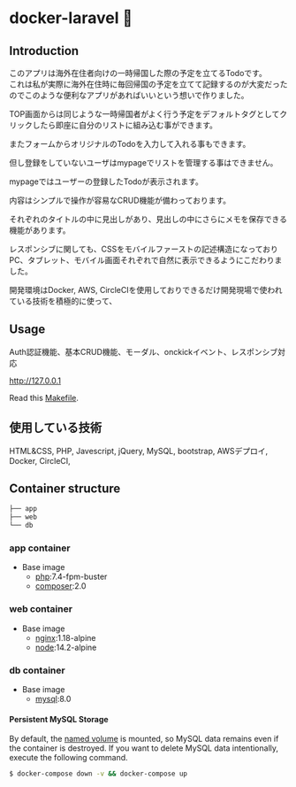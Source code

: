 # docker-laravel 🐳


## Introduction

このアプリは海外在住者向けの一時帰国した際の予定を立てるTodoです。  
これは私が実際に海外在住時に毎回帰国の予定を立てて記録するのが大変だったのでこのような便利なアプリがあればいいという想いで作りました。

TOP画面からは同じような一時帰国者がよく行う予定をデフォルトタグとしてクリックしたら即座に自分のリストに組み込む事ができます。

またフォームからオリジナルのTodoを入力して入れる事もできます。

但し登録をしていないユーザはmypageでリストを管理する事はできません。

mypageではユーザーの登録したTodoが表示されます。

内容はシンプルで操作が容易なCRUD機能が備わっております。

それぞれのタイトルの中に見出しがあり、見出しの中にさらにメモを保存できる機能があります。

レスポンシブに関しても、CSSをモバイルファーストの記述構造になっておりPC、タブレット、モバイル画面それぞれで自然に表示できるようにこだわりました。

開発環境はDocker, AWS, CircleCIを使用しておりできるだけ開発現場で使われている技術を積極的に使って、

## Usage

Auth認証機能、基本CRUD機能、モーダル、onckickイベント、レスポンシブ対応

http://127.0.0.1

Read this [Makefile](https://github.com/ucan-lab/docker-laravel/blob/master/Makefile).

## 使用している技術

HTML&CSS, PHP, Javescript, jQuery, MySQL, bootstrap, AWSデプロイ, Docker, CircleCI,

## Container structure

```bash
├── app
├── web
└── db
```

### app container

- Base image
  - [php](https://hub.docker.com/_/php):7.4-fpm-buster
  - [composer](https://hub.docker.com/_/composer):2.0

### web container

- Base image
  - [nginx](https://hub.docker.com/_/nginx):1.18-alpine
  - [node](https://hub.docker.com/_/node):14.2-alpine

### db container

- Base image
  - [mysql](https://hub.docker.com/_/mysql):8.0

#### Persistent MySQL Storage

By default, the [named volume](https://docs.docker.com/compose/compose-file/#volumes) is mounted, so MySQL data remains even if the container is destroyed.
If you want to delete MySQL data intentionally, execute the following command.

```bash
$ docker-compose down -v && docker-compose up
```
